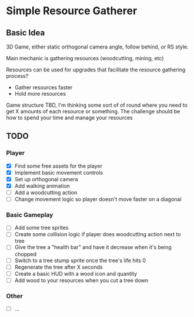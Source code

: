 # Simple Resource Gatherer #

## Basic Idea ##

3D Game, either static orthogonal camera angle, follow behind, or RS style.

Main mechanic is gathering resources (woodcutting, mining, etc)

Resources can be used for upgrades that facilitate the resource gathering process?
  - Gather resources faster
  - Hold more resources

Game structure TBD, I'm thinking some sort of of round where you need to get X amounts
of each resource or something. The challenge should be how to spend your time and manage
your resources

## TODO ##

### Player ###

 - [X] Find some free assets for the player
 - [X] Implement basic movement controls
 - [X] Set up orthogonal camera
 - [X] Add walking animation
 - [ ] Add a woodcutting action
 - [ ] Change movement logic so player doesn't move faster on a diagonal

 ### Basic Gameplay ###

 - [ ] Add some tree sprites
 - [ ] Create some collision logic if player does woodcutting action next to tree
 - [ ] Give the tree a "health bar" and have it decrease when it's being chopped
 - [ ] Switch to a tree stump sprite once the tree's life hits 0
 - [ ] Regenerate the tree after X seconds
 - [ ] Create a basic HUD with a wood icon and quantity
 - [ ] Add wood to your resources when you cut a tree down

 ### Other ###

 - [ ] ...
